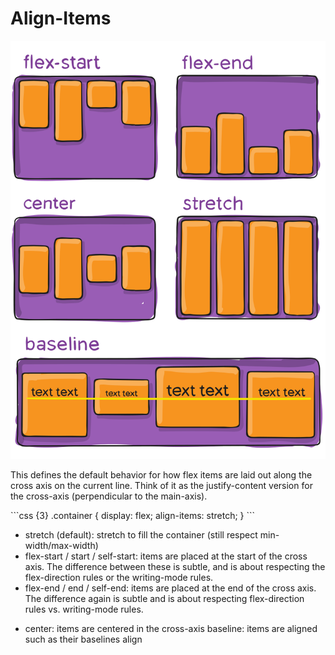 # Align-Items

<div grid="~ cols-2 gap-2">
<div>

<img class="h-100 m-auto" src="/assets/align-items.svg">

</div>
<div>

<div v-click-hide=1>

This defines the default behavior for how flex items are laid out along the cross axis on the current line. Think of it as the justify-content version for the cross-axis (perpendicular to the main-axis).
</div>
```css {3}
.container {
  display: flex;
  align-items: stretch;
}
```

<v-clicks v-click-hide>

- stretch (default): stretch to fill the container (still respect min-width/max-width)
- flex-start / start / self-start: items are placed at the start of the cross axis. The difference between these is subtle, and is about respecting the flex-direction rules or the writing-mode rules.
- flex-end / end / self-end: items are placed at the end of the cross axis. The difference again is subtle and is about respecting flex-direction rules vs. writing-mode rules.

</v-clicks>

<v-clicks>

- center: items are centered in the cross-axis
    baseline: items are aligned such as their baselines align

</v-clicks>

</div>
</div>


<style>
.slidev-vclick-hidden{
    display: none;
}
</style>
